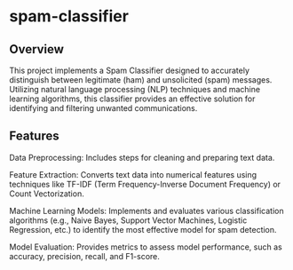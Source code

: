 # spam-classifier

## Overview
This project implements a Spam Classifier designed to accurately distinguish between legitimate (ham) and unsolicited (spam) messages. Utilizing natural language processing (NLP) techniques and machine learning algorithms, this classifier provides an effective solution for identifying and filtering unwanted communications.

## Features
Data Preprocessing: Includes steps for cleaning and preparing text data.

Feature Extraction: Converts text data into numerical features using techniques like TF-IDF (Term Frequency-Inverse Document Frequency) or Count Vectorization.

Machine Learning Models: Implements and evaluates various classification algorithms (e.g., Naive Bayes, Support Vector Machines, Logistic Regression, etc.) to identify the most effective model for spam detection.

Model Evaluation: Provides metrics to assess model performance, such as accuracy, precision, recall, and F1-score.

